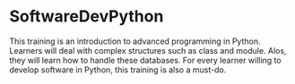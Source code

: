 # SoftwareDevPython
This training is an introduction to advanced programming in Python. Learners will deal with complex structures such as class and module. Alos, they will learn how to handle these databases. For every learner willing to develop software in Python, this training is also a must-do.
